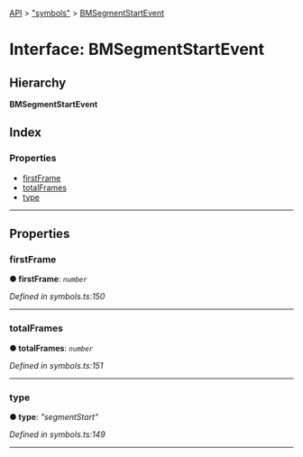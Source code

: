 [API](../README.md) > ["symbols"](../modules/_symbols_.md) > [BMSegmentStartEvent](../interfaces/_symbols_.bmsegmentstartevent.md)

# Interface: BMSegmentStartEvent

## Hierarchy

**BMSegmentStartEvent**

## Index

### Properties

* [firstFrame](_symbols_.bmsegmentstartevent.md#firstframe)
* [totalFrames](_symbols_.bmsegmentstartevent.md#totalframes)
* [type](_symbols_.bmsegmentstartevent.md#type)

---

## Properties

<a id="firstframe"></a>

###  firstFrame

**● firstFrame**: *`number`*

*Defined in symbols.ts:150*

___
<a id="totalframes"></a>

###  totalFrames

**● totalFrames**: *`number`*

*Defined in symbols.ts:151*

___
<a id="type"></a>

###  type

**● type**: *"segmentStart"*

*Defined in symbols.ts:149*

___

